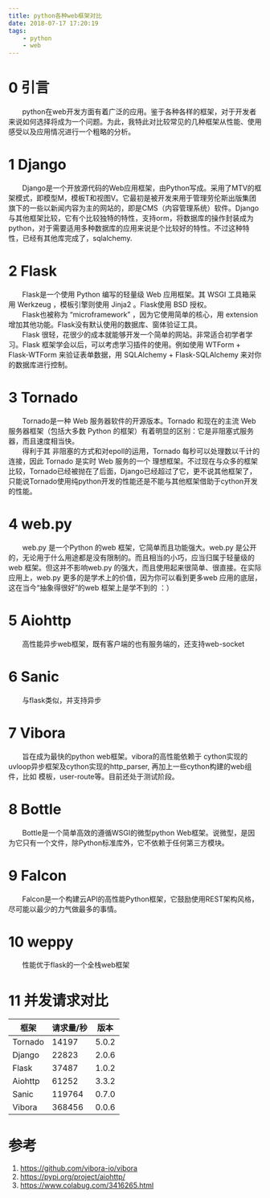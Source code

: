 ```yaml
---
title: python各种web框架对比
date: 2018-07-17 17:20:19
tags:
    - python
    - web
---
```

# 0 引言
&nbsp;&nbsp;&nbsp;&nbsp;&nbsp;&nbsp;&nbsp;python在web开发方面有着广泛的应用。鉴于各种各样的框架，对于开发者来说如何选择将成为一个问题。为此，我特此对比较常见的几种框架从性能、使用感受以及应用情况进行一个粗略的分析。

# 1 Django
&nbsp;&nbsp;&nbsp;&nbsp;&nbsp;&nbsp;&nbsp;Django是一个开放源代码的Web应用框架，由Python写成。采用了MTV的框架模式，即模型M，模板T和视图V。它最初是被开发来用于管理劳伦斯出版集团旗下的一些以新闻内容为主的网站的，即是CMS（内容管理系统）软件。Django与其他框架比较，它有个比较独特的特性，支持orm，将数据库的操作封装成为python，对于需要适用多种数据库的应用来说是个比较好的特性。不过这种特性，已经有其他库完成了，sqlalchemy.

# 2 Flask
&nbsp;&nbsp;&nbsp;&nbsp;&nbsp;&nbsp;&nbsp;Flask是一个使用 Python 编写的轻量级 Web 应用框架。其 WSGI 工具箱采用 Werkzeug ，模板引擎则使用 Jinja2 。Flask使用 BSD 授权。  
&nbsp;&nbsp;&nbsp;&nbsp;&nbsp;&nbsp;&nbsp;Flask也被称为 “microframework” ，因为它使用简单的核心，用 extension 增加其他功能。Flask没有默认使用的数据库、窗体验证工具。  
&nbsp;&nbsp;&nbsp;&nbsp;&nbsp;&nbsp;&nbsp;Flask 很轻，花很少的成本就能够开发一个简单的网站。非常适合初学者学习。Flask 框架学会以后，可以考虑学习插件的使用。例如使用 WTForm + Flask-WTForm 来验证表单数据，用 SQLAlchemy + Flask-SQLAlchemy 来对你的数据库进行控制。

# 3 Tornado
&nbsp;&nbsp;&nbsp;&nbsp;&nbsp;&nbsp;&nbsp;Tornado是一种 Web 服务器软件的开源版本。Tornado 和现在的主流 Web 服务器框架（包括大多数 Python 的框架）有着明显的区别：它是非阻塞式服务器，而且速度相当快。  
&nbsp;&nbsp;&nbsp;&nbsp;&nbsp;&nbsp;&nbsp;得利于其 非阻塞的方式和对epoll的运用，Tornado 每秒可以处理数以千计的连接，因此 Tornado 是实时 Web 服务的一个 理想框架。不过现在与众多的框架比较，Tornado已经被抛在了后面，Django已经超过了它，更不说其他框架了，只能说Tornado使用纯python开发的性能还是不能与其他框架借助于cython开发的性能。

# 4 web.py
&nbsp;&nbsp;&nbsp;&nbsp;&nbsp;&nbsp;&nbsp;web.py 是一个Python 的web 框架，它简单而且功能强大。web.py 是公开的，无论用于什么用途都是没有限制的。而且相当的小巧，应当归属于轻量级的web 框架。但这并不影响web.py 的强大，而且使用起来很简单、很直接。在实际应用上，web.py 更多的是学术上的价值，因为你可以看到更多web 应用的底层，这在当今“抽象得很好”的web 框架上是学不到的 ：）

# 5 Aiohttp
&nbsp;&nbsp;&nbsp;&nbsp;&nbsp;&nbsp;&nbsp;高性能异步web框架，既有客户端的也有服务端的，还支持web-socket
# 6 Sanic
&nbsp;&nbsp;&nbsp;&nbsp;&nbsp;&nbsp;&nbsp;与flask类似，并支持异步
# 7 Vibora
&nbsp;&nbsp;&nbsp;&nbsp;&nbsp;&nbsp;&nbsp;旨在成为最快的python web框架。vibora的高性能依赖于 cython实现的uvloop异步框架及cython实现的http_parser, 再加上一些cython构建的web组件，比如 模板，user-route等。目前还处于测试阶段。

# 8 Bottle
&nbsp;&nbsp;&nbsp;&nbsp;&nbsp;&nbsp;&nbsp;Bottle是一个简单高效的遵循WSGI的微型python Web框架。说微型，是因为它只有一个文件，除Python标准库外，它不依赖于任何第三方模块。

# 9 Falcon
&nbsp;&nbsp;&nbsp;&nbsp;&nbsp;&nbsp;&nbsp;Falcon是一个构建云API的高性能Python框架，它鼓励使用REST架构风格，尽可能以最少的力气做最多的事情。

# 10 weppy
&nbsp;&nbsp;&nbsp;&nbsp;&nbsp;&nbsp;&nbsp;性能优于flask的一个全栈web框架

# 11 并发请求对比
框架 | 请求量/秒 | 版本
---|---|---
Tornado | 14197 | 5.0.2
Django | 22823 | 2.0.6
Flask | 37487 | 1.0.2
Aiohttp | 61252 | 3.3.2
Sanic | 119764 | 0.7.0
Vibora | 368456 | 0.0.6

# 参考
1. https://github.com/vibora-io/vibora
2. https://pypi.org/project/aiohttp/
3. https://www.colabug.com/3416265.html